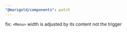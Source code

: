 ```yaml
---
"@marigold/components": patch
---
```


fix: `<Menu>` width is adjusted by its content not the trigger
